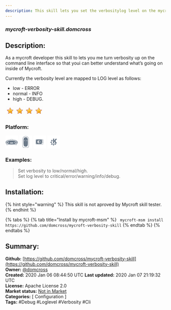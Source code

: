```yaml
---
description: This skill lets you set the verbositylog level on the mycroft cli
---
```


### _mycroft-verbosity-skill.domcross_  
## Description:  
As a mycroft developer this skill to lets you me turn verbosity up on the command line interface so that youi can better understand what’s going on inside of Mycroft.

Currently the verbosity level are mapped to LOG level as follows:
* low - ERROR
* normal - INFO
* high - DEBUG.  
  
![](../.gitbook/assets/star.png)![](../.gitbook/assets/star.png)![](../.gitbook/assets/star.png)![](../.gitbook/assets/star.png)  
  
### Platform:  
 ![Mark I](../.gitbook/assets/mark-1-icon.png)  ![Mark II](../.gitbook/assets/mark-2-icon.png)  ![Picroft](../.gitbook/assets/picroft-icon.png)  ![plasmoid](../.gitbook/assets/kde.png)   
### Examples:  
> Set verbosity to low/normal/high.  
> Set log level to critical/error/warning/info/debug.  
  
## Installation:  
{% hint style="warning" %}
This skill is not aproved by Mycroft skill tester.
{% endhint %}
    
{% tabs %}
{% tab title="Install by mycroft-msm" %}
``` mycroft-msm install https://github.com/domcross/mycroft-verbosity-skill```
{% endtab %}
  {% endtabs %}
    
## Summary:  
**Github:** [https://github.com/domcross/mycroft-verbosity-skill](https://github.com/domcross/mycroft-verbosity-skill)  
**Owner:** [@domcross](https://github.com/domcross)  
**Created:** 2020 Jan 06 08:44:50 UTC  **Last updated:** 2020 Jan 07 21:19:32 UTC  
**License:** Apache License 2.0  
**Market status:** [Not in Market](https://market.mycroft.ai/skill/)  
**Categories:** [ Configuration ]   
**Tags:** \#Debug \#Loglevel \#Verbosity \#Cli   
